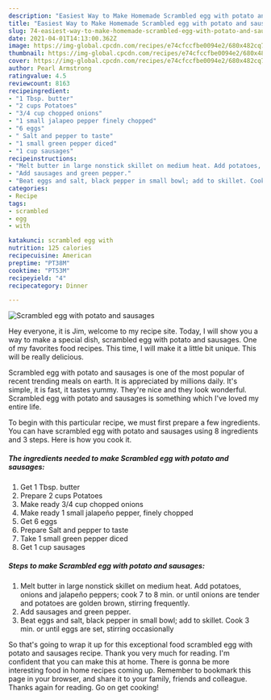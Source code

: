 ```yaml
---
description: "Easiest Way to Make Homemade Scrambled egg with potato and sausages"
title: "Easiest Way to Make Homemade Scrambled egg with potato and sausages"
slug: 74-easiest-way-to-make-homemade-scrambled-egg-with-potato-and-sausages
date: 2021-04-01T14:13:00.362Z
image: https://img-global.cpcdn.com/recipes/e74cfccfbe0094e2/680x482cq70/scrambled-egg-with-potato-and-sausages-recipe-main-photo.jpg
thumbnail: https://img-global.cpcdn.com/recipes/e74cfccfbe0094e2/680x482cq70/scrambled-egg-with-potato-and-sausages-recipe-main-photo.jpg
cover: https://img-global.cpcdn.com/recipes/e74cfccfbe0094e2/680x482cq70/scrambled-egg-with-potato-and-sausages-recipe-main-photo.jpg
author: Pearl Armstrong
ratingvalue: 4.5
reviewcount: 8163
recipeingredient:
- "1 Tbsp. butter"
- "2 cups Potatoes"
- "3/4 cup chopped onions"
- "1 small jalapeo pepper finely chopped"
- "6 eggs"
- " Salt and pepper to taste"
- "1 small green pepper diced"
- "1 cup sausages"
recipeinstructions:
- "Melt butter in large nonstick skillet on medium heat. Add potatoes, onions and jalapeño peppers; cook 7 to 8 min. or until onions are tender and potatoes are golden brown, stirring frequently."
- "Add sausages and green pepper."
- "Beat eggs and salt, black pepper in small bowl; add to skillet. Cook 3 min. or until eggs are set, stirring occasionally"
categories:
- Recipe
tags:
- scrambled
- egg
- with

katakunci: scrambled egg with 
nutrition: 125 calories
recipecuisine: American
preptime: "PT38M"
cooktime: "PT53M"
recipeyield: "4"
recipecategory: Dinner

---
```



![Scrambled egg with potato and sausages](https://img-global.cpcdn.com/recipes/e74cfccfbe0094e2/680x482cq70/scrambled-egg-with-potato-and-sausages-recipe-main-photo.jpg)

Hey everyone, it is Jim, welcome to my recipe site. Today, I will show you a way to make a special dish, scrambled egg with potato and sausages. One of my favorites food recipes. This time, I will make it a little bit unique. This will be really delicious.



Scrambled egg with potato and sausages is one of the most popular of recent trending meals on earth. It is appreciated by millions daily. It's simple, it is fast, it tastes yummy. They're nice and they look wonderful. Scrambled egg with potato and sausages is something which I've loved my entire life.


To begin with this particular recipe, we must first prepare a few ingredients. You can have scrambled egg with potato and sausages using 8 ingredients and 3 steps. Here is how you cook it.

<!--inarticleads1-->

##### The ingredients needed to make Scrambled egg with potato and sausages:

1. Get 1 Tbsp. butter
1. Prepare 2 cups Potatoes
1. Make ready 3/4 cup chopped onions
1. Make ready 1 small jalapeño pepper, finely chopped
1. Get 6 eggs
1. Prepare  Salt and pepper to taste
1. Take 1 small green pepper diced
1. Get 1 cup sausages




<!--inarticleads2-->

##### Steps to make Scrambled egg with potato and sausages:

1. Melt butter in large nonstick skillet on medium heat. Add potatoes, onions and jalapeño peppers; cook 7 to 8 min. or until onions are tender and potatoes are golden brown, stirring frequently.
1. Add sausages and green pepper.
1. Beat eggs and salt, black pepper in small bowl; add to skillet. Cook 3 min. or until eggs are set, stirring occasionally




So that's going to wrap it up for this exceptional food scrambled egg with potato and sausages recipe. Thank you very much for reading. I'm confident that you can make this at home. There is gonna be more interesting food in home recipes coming up. Remember to bookmark this page in your browser, and share it to your family, friends and colleague. Thanks again for reading. Go on get cooking!
